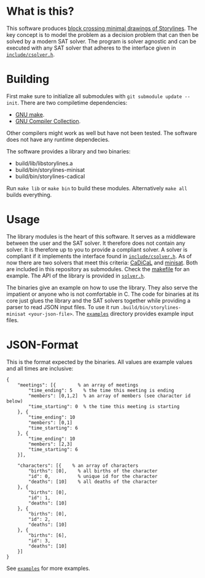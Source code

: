 What is this?
=============

This software produces [block crossing minimal drawings of Storylines](https://link.springer.com/chapter/10.1007/978-3-319-73915-1_29).
The key concept is to model the problem as a decision problem that can then be solved
by a modern SAT solver. The program is solver agnostic and can be executed with any SAT solver
that adheres to the interface given in [`include/csolver.h`](include/csolver.h).

Building
========

First make sure to initialize all submodules with `git submodule update --init`.
There are two compiletime dependencies:
- [GNU make](https://www.gnu.org/software/make/).
- [GNU Compiler Collection](https://www.gnu.org/software/gcc/).

Other compilers might work as well but have not been tested.
The software does not have any runtime dependecies.

The software provides a library and two binaries:
- build/lib/libstorylines.a
- build/bin/storylines-minisat
- build/bin/storylines-cadical

Run `make lib` or `make bin` to build these modules.
Alternatively `make all` builds everything.

Usage
=====

The library modules is the heart of this software. It serves as a middleware
between the user and the SAT solver. It therefore does not contain any solver.
It is therefore up to you to provide a compliant solver. A solver is compliant if
it implements the interface found in [`include/csolver.h`](include/csolver.h).
As of now there are two solvers that meet this criteria:
[CaDiCaL](https://github.com/acreter/cadical) and
[minisat](https://github.com/acreter/minisat). Both are included in this repository as
submodules. Check the [makefile](makefile) for an example.
The API of the library is provided in [`solver.h`](solver.h).

The binaries give an example on how to use the library. They also serve the impatient
or anyone who is not comfortable in C. The code for binaries at its core just
glues the library and the SAT solvers together while providing a parser to read JSON
input files. To use it run `.build/bin/storylines-minisat <your-json-file>`.
The [`examples`](examples) directory provides example input files.

JSON-Format
=======

This is the format expected by the binaries. All values are example values
and all times are inclusive:

```
{
	"meetings": [{        % an array of meetings
		"time_ending": 5    % the time this meeting is ending
		"members": [0,1,2]  % an array of members (see character id below)
		"time_starting": 0  % the time this meeting is starting
	}, {
		"time_ending": 10
		"members": [0,1]
		"time_starting": 6
	}, {
		"time_ending": 10
		"members": [2,3]
		"time_starting": 6
	}],

	"characters": [{    % an array of characters
		"births": [0],    % all births of the character
		"id": 0,          % unique id for the character
		"deaths": [10]    % all deaths of the character
	}, {
		"births": [0],
		"id": 1,
		"deaths": [10]
	}, {
		"births": [0],
		"id": 2,
		"deaths": [10]
	}, {
		"births": [6],
		"id": 3,
		"deaths": [10]
	}]
}
```

See [`examples`](examples) for more examples.
